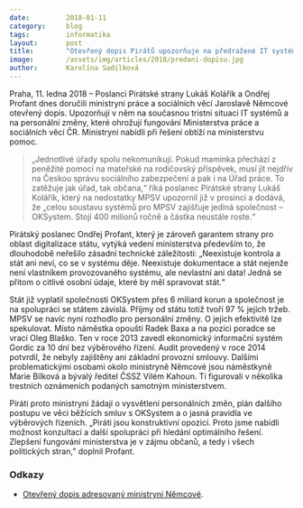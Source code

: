 ```yaml
---
date:         2018-01-11
category:     blog
tags:         informatika
layout:       post
title:        "Otevřený dopis Pirátů upozorňuje na předražené IT systémy MPSV."
image:        /assets/img/articles/2018/predani-dopisu.jpg
author:       Karolína Sadílková
---
```


Praha, 11. ledna 2018 – Poslanci Pirátské strany Lukáš Kolářík a Ondřej Profant dnes doručili ministryni práce a sociálních věcí Jaroslavě Němcové otevřený dopis. Upozorňují v něm na současnou tristní situaci IT systémů a na personální změny, které ohrožují fungování Ministerstva práce a sociálních věcí ČR. Ministryni nabídli při řešení obtíží na ministerstvu pomoc.

> „Jednotlivé úřady spolu nekomunikují. Pokud maminka přechází z peněžité pomoci na mateřské na rodičovský příspěvek, musí jít nejdřív na Českou správu sociálního zabezpečení a pak i na Úřad práce. To zatěžuje jak úřad, tak občana,“ říká poslanec Pirátské strany Lukáš Kolářík, který na nedostatky MPSV upozornil již v prosinci a dodává, že „celou soustavu systémů pro MPSV zajišťuje jediná společnost – OKSystem. Stojí 400 milionů ročně a částka neustále roste.“

Pirátský poslanec Ondřej Profant, který je zároveň garantem strany pro oblast digitalizace státu, vytýká vedení ministerstva především to, že dlouhodobě neřešilo zásadní technické záležitosti: „Neexistuje kontrola a stát ani neví, co se v systému děje. Neexistuje dokumentace a stát nejenže není vlastníkem provozovaného systému, ale nevlastní ani data! Jedná se přitom o citlivé osobní údaje, které by měl spravovat stát.“

Stát již vyplatil společnosti OKSystem přes 6 miliard korun a společnost je na spolupráci se státem závislá. Příjmy od státu totiž tvoří 97 % jejích tržeb. MPSV se navíc nyní rozhodlo pro personální změny. O jejich efektivitě lze spekulovat. Místo náměstka opouští Radek Baxa a na pozici poradce se vrací Oleg Blaško. Ten v roce 2013 zavedl ekonomický informační systém Gordic za 10 dní bez výběrového řízení. Audit provedený v roce 2014 potvrdil, že nebyly zajištěny ani základní provozní smlouvy. Dalšími problematickými osobami okolo ministryně Němcové jsou náměstkyně Marie Bílková a bývalý ředitel ČSSZ Vilém Kahoun. Ti figurovali v několika trestních oznámeních podaných samotným ministerstvem.

Piráti proto ministryni žádají o vysvětlení personálních změn, plán dalšího postupu ve věci běžících smluv s OKSystem a o jasná pravidla ve výběrových řízeních. „Piráti jsou konstruktivní opozicí. Proto jsme nabídli možnost konzultací a další spolupráci při hledání optimálního řešení. Zlepšení fungování ministerstva je v zájmu občanů, a tedy i všech politických stran,” doplnil Profant.

### Odkazy

* [Otevřený dopis adresovaný ministryni Němcové](https://github.com/pirati-web/pirati.cz/blob/gh-pages/assets/img/miscellaneous/dopis-nemcova.jpg).
